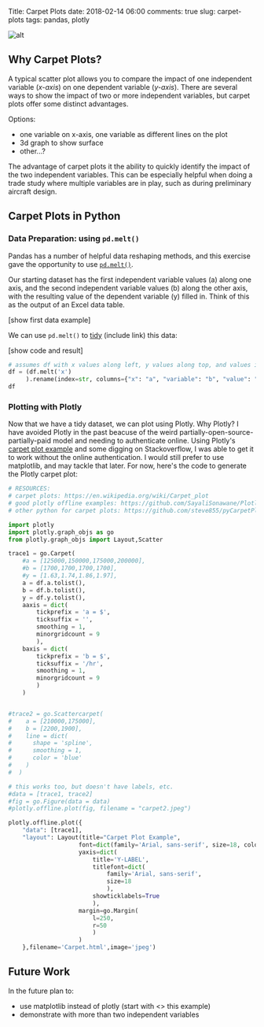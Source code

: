 Title: Carpet Plots
date: 2018-02-14 06:00
comments: true
slug: carpet-plots
tags: pandas, plotly

![alt]({filename}/images/carpet.jpeg)

<!-- PELICAN_BEGIN_SUMMARY -->

## Why Carpet Plots?
A typical scatter plot allows you to compare the impact of one independent variable (*x-axis*) on one dependent variable (*y-axis*). There are several ways to show the impact of two or more independent variables, but carpet plots offer some distinct advantages.

<!-- PELICAN_END_SUMMARY -->

Options:
- one variable on x-axis, one variable as different lines on the plot
- 3d graph to show surface
- other...?

The advantage of carpet plots it the ability to quickly identify the impact of the two independent variables. This can be especially helpful when doing a trade study where multiple variables are in play, such as during preliminary aircraft design. 


## Carpet Plots in Python
### Data Preparation: using `pd.melt()`
Pandas has a number of helpful data reshaping methods, and this exercise gave the opportunity to use [`pd.melt()`](https://pandas.pydata.org/pandas-docs/stable/generated/pandas.melt.html). 

Our starting dataset has the first independent variable values (a) along one axis, and the second independent variable values (b) along the other axis, with the resulting value of the dependent variable (y) filled in. Think of this as the output of an Excel data table. 

[show first data example]

We can use `pd.melt()` to [tidy]() (include link) this data:

[show code and result]

```python
# assumes df with x values along left, y values along top, and values in the remaining space
df = (df.melt('x')
     ).rename(index=str, columns={"x": "a", "variable": "b", "value": "y"})
df
```

### Plotting with Plotly
Now that we have a tidy dataset, we can plot using Plotly. Why Plotly? I have avoided Plotly in the past beacuse of the weird partially-open-source-partially-paid model and needing to authenticate online. Using Plotly's [carpet plot example](https://plot.ly/python/carpet-plot/) and some digging on Stackoverflow, I was able to get it to work without the online authentication. I would still prefer to use matplotlib, and may tackle that later. For now, here's the code to generate the Plotly carpet plot:


```python
# RESOURCES:
# carpet plots: https://en.wikipedia.org/wiki/Carpet_plot
# good plotly offline examples: https://github.com/SayaliSonawane/Plotly_Offline_Python/blob/master/Line%20Chart/line_chart.py
# other python for carpet plots: https://github.com/steve855/pyCarpetPlot/blob/master/pyCarpetPlot.py

import plotly
import plotly.graph_objs as go
from plotly.graph_objs import Layout,Scatter

trace1 = go.Carpet(
	#a = [125000,150000,175000,200000],
	#b = [1700,1700,1700,1700],
	#y = [1.63,1.74,1.86,1.97],
	a = df.a.tolist(),
    b = df.b.tolist(),
    y = df.y.tolist(),
    aaxis = dict(
		tickprefix = 'a = $',
		ticksuffix = '',
		smoothing = 1,
		minorgridcount = 9
		),
	baxis = dict(
		tickprefix = 'b = $',
		ticksuffix = '/hr',
		smoothing = 1,
		minorgridcount = 9
		)
	)


#trace2 = go.Scattercarpet(
#    a = [210000,175000],
#    b = [2200,1900],
#    line = dict(
#      shape = 'spline',
#      smoothing = 1,
#      color = 'blue'
#    )
#  )

# this works too, but doesn't have labels, etc.
#data = [trace1, trace2]
#fig = go.Figure(data = data)
#plotly.offline.plot(fig, filename = "carpet2.jpeg")

plotly.offline.plot({
	"data": [trace1], 
	"layout": Layout(title="Carpet Plot Example",
					font=dict(family='Arial, sans-serif', size=18, color='rgb(0,0,0)'),
					yaxis=dict(
						title='Y-LABEL',
						titlefont=dict(
							family='Arial, sans-serif',
							size=18
							),
						showticklabels=True
						),
					margin=go.Margin(
						l=250,
						r=50
						)
					)
	},filename='Carpet.html',image='jpeg')
```

## Future Work
In the future plan to:
- use matplotlib instead of plotly (start with <> this example)
- demonstrate with more than two independent variables
